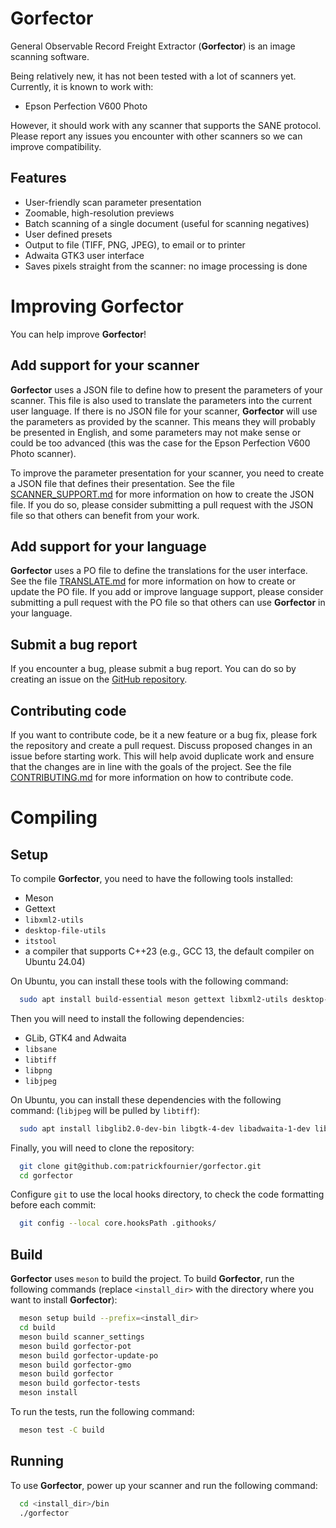 # Gorfector

General Observable Record Freight Extractor (**Gorfector**) is an image scanning software.

Being relatively new, it has not been tested with a lot of scanners yet. Currently, it is known to work with:

- Epson Perfection V600 Photo

However, it should work with any scanner that supports the SANE protocol. Please report any issues you encounter with
other scanners so we can improve compatibility.

## Features

- User-friendly scan parameter presentation
- Zoomable, high-resolution previews
- Batch scanning of a single document (useful for scanning negatives)
- User defined presets
- Output to file (TIFF, PNG, JPEG), to email or to printer
- Adwaita GTK3 user interface
- Saves pixels straight from the scanner: no image processing is done

# Improving Gorfector

You can help improve **Gorfector**!

## Add support for your scanner

**Gorfector** uses a JSON file to define how to present the parameters of your scanner. This file is also used to
translate the parameters into the current user language. If there is no JSON file for your scanner, **Gorfector** will use 
the parameters as provided by the scanner. This means they will probably be presented in English, and some
parameters may not make sense or could be too advanced (this was the case for the Epson Perfection V600 Photo scanner).

To improve the parameter presentation for your scanner, you need to create a JSON file that defines their presentation. See
the file [SCANNER_SUPPORT.md](SCANNER_SUPPORT.md) for more information on how to create the JSON file. If you do so, please consider 
submitting a pull request with the JSON file so that others can benefit from your work.

## Add support for your language

**Gorfector** uses a PO file to define the translations for the user interface. See the file
[TRANSLATE.md](TRANSLATE.md) for more information on how to create or update the PO file. 
If you add or improve language support, please consider submitting
a pull request with the PO file so that others can use **Gorfector** in your language.

## Submit a bug report

If you encounter a bug, please submit a bug report. You can do so by creating an issue on the 
[GitHub repository](https://github.com/patrickfournier/gorfector/issues).

## Contributing code

If you want to contribute code, be it a new feature or a bug fix, please fork the repository 
and create a pull request. Discuss proposed changes in an issue before starting work. 
This will help avoid duplicate work and ensure that the changes are
in line with the goals of the project. See the file [CONTRIBUTING.md](CONTRIBUTING.md) 
for more information on how to contribute code.

# Compiling

## Setup

To compile **Gorfector**, you need to have the following tools installed:

- Meson
- Gettext
- `libxml2-utils`
- `desktop-file-utils`
- `itstool`
- a compiler that supports C++23 (e.g., GCC 13, the default compiler on Ubuntu 24.04)

On Ubuntu, you can install these tools with the following command:

```bash
  sudo apt install build-essential meson gettext libxml2-utils desktop-file-utils itstool
```

Then you will need to install the following dependencies:

- GLib, GTK4 and Adwaita
- `libsane`
- `libtiff`
- `libpng`
- `libjpeg`

On Ubuntu, you can install these dependencies with the following command:
(`libjpeg` will be pulled by `libtiff`):

```bash
  sudo apt install libglib2.0-dev-bin libgtk-4-dev libadwaita-1-dev libsane-dev libtiff-dev libpng-dev
```

Finally, you will need to clone the repository:

```bash
  git clone git@github.com:patrickfournier/gorfector.git
  cd gorfector
```

Configure `git` to use the local hooks directory, to check the code formatting before each commit:

```bash
  git config --local core.hooksPath .githooks/
```

## Build

**Gorfector** uses `meson` to build the project. To build **Gorfector**, run the 
following commands (replace `<install_dir>` with the directory where you want to 
install **Gorfector**):

```bash
  meson setup build --prefix=<install_dir>
  cd build
  meson build scanner_settings
  meson build gorfector-pot
  meson build gorfector-update-po
  meson build gorfector-gmo
  meson build gorfector
  meson build gorfector-tests
  meson install
```

To run the tests, run the following command:

```bash
  meson test -C build
```

## Running

To use **Gorfector**, power up your scanner and run the following command:

```bash
  cd <install_dir>/bin
  ./gorfector
```

